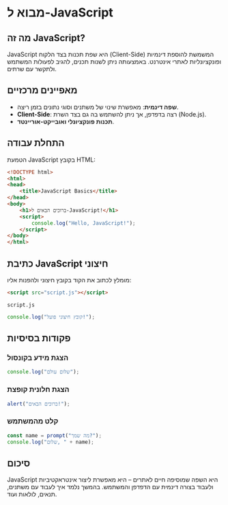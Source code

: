 # מבוא ל-JavaScript

## מה זה JavaScript?
JavaScript היא שפת תכנות בצד הלקוח (Client-Side) המשמשת להוספת דינמיות ופונקציונליות לאתרי אינטרנט. באמצעותה ניתן לשנות תכנים, להגיב לפעולות המשתמש ולתקשר עם שרתים.

## מאפיינים מרכזיים
- **שפה דינמית**: מאפשרת שינוי של משתנים וסוגי נתונים בזמן ריצה.
- **Client-Side**: רצה בדפדפן, אך ניתן להשתמש בה גם בצד השרת (Node.js).
- **תכנות פונקציונלי ואובייקט-אוריינטד**.

## התחלת עבודה
הטמעת JavaScript בקובץ HTML:

```html
<!DOCTYPE html>
<html>
<head>
    <title>JavaScript Basics</title>
</head>
<body>
    <h1>ברוכים הבאים ל-JavaScript!</h1>
    <script>
        console.log("Hello, JavaScript!");
    </script>
</body>
</html>
```

## כתיבת JavaScript חיצוני
מומלץ לכתוב את הקוד בקובץ חיצוני ולהפנות אליו:

```html
<script src="script.js"></script>
```

`script.js`

```js
console.log("קובץ חיצוני פועל!");
```

## פקודות בסיסיות

### הצגת מידע בקונסול
```js
console.log("שלום עולם");
```

### הצגת חלונית קופצת
```js
alert("ברוכים הבאים!");
```

### קלט מהמשתמש
```js
const name = prompt("מה שמך?");
console.log("שלום, " + name);
```

## סיכום
JavaScript היא השפה שמוסיפה חיים לאתרים – היא מאפשרת ליצור אינטראקטיביות ולעבוד בצורה דינמית עם הדפדפן והמשתמש. בהמשך נלמד איך לעבוד עם משתנים, תנאים, לולאות ועוד.

